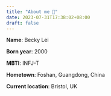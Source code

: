 ```yaml
---
title: "About me 👋"
date: 2023-07-31T17:38:02+08:00
draft: false
---
```


<!-- ```python
class Me:
    def __init__(self):
        self.name = "Becky Lei"
        self.born_year = 2000
        self.MBTI = "INFP-T"
        self.hometown = "Tianjin, CN"
        self.current_location = "Bristol, UK"
        self.current_university = "University of Bristol"
``` -->

**Name**: Becky Lei

**Born year**: 2000

**MBTI**: INFJ-T

**Hometown**: Foshan, Guangdong, China

**Current location**: Bristol, UK

